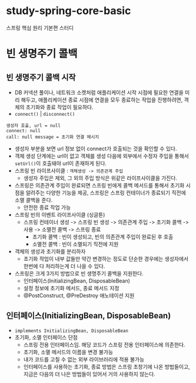 # study-spring-core-basic
스프링 핵심 원리 기본편 스터디

# 빈 생명주기 콜백

## 빈 생명주기 콜백 시작 
- DB 커넥션 풀이나, 네트워크 소켓처럼 애플리케이션 시작 시점에 필요한 연결을 미리 해두고, 애플리케이션 종료 시점에 연결을 모두 종료하는 작업을 진행하려면, 객체의 초기화와 종료 작업이 필요하다.
- `connect()` | `disconnect()`

```
생성자 호출, url = null
connect: null
call: null message = 초기화 연결 메시지
```
- 생성자 부분을 보면 url 정보 없이 connect가 호출되는 것을 확인할 수 있다. 
- 객체 생성 단계에는 url이 없고 객체를 생성 다음에 외부에서 수정자 주입을 통해서 `setUrl()`이 호출돼야 url이 존재하게 된다. 
- 스프링 빈 라이프사이클 : `객체생성 -> 의존관계 주입` 
  - 생성자 주입은 제외, 그 외의 주입 방식은 위같은 라이프사이클을 가진다. 
- 스프링은 의존관계 주입이 완료되면 스프링 빈에게 콜백 메서드를 통해서 초기화 시점을 알려주는 다양한 기능을 제공, 스프링은 스프링 컨테이너가 종료되기 직전에 소멸 콜백을 준다.
  - 안전한 종료 작업 가능 
- 스프링 빈의 이벤트 라이프사이클 (싱글톤)
  - 스프링 컨테이너 생성 -> 스프링 빈 생성 -> 의존관계 주입 -> 초기화 콜백 -> 사용 -> 소멸전 콜백 -> 스프링 종료 
    - 초기화 콜백 : 빈이 생성되고, 빈의 의존관계 주입이 완료된 후 호출
    - 소멸전 콜백 : 빈이 소멸되기 직전에 지원 
- 객체의 생성과 초기화를 분리하자 
  - 초기화 작업이 내부 값들만 약간 변경하는 정도로 단순한 경우에는 생성자에서 한번에 다 처리하는게 더 나을 수 있다.
- 스프링은 크게 3가지 방법으로 빈 생명주기 콜백을 지원한다. 
  - 인터페이스(InitializingBean, DisposableBean)
  - 설정 정보에 초기화 메서드, 종료 메서드 지정 
  - @PostConstruct, @PreDestroy 애노테이션 지원

## 인터페이스(InitializingBean, DisposableBean)
- `implements InitializingBean, DisposableBean`
- 초기화, 소멸 인터페이스 단점
  - 스프링 전용 인터페이스임. 해당 코드가 스프링 전용 인터페이스에 의존한다.
  - 초기화, 소멸 메서드의 이름을 변경 불가능 
  - 내가 코드를 고칠 수 없는 외부 라이브러리에 적용 불가능 
  - 인터페이스를 사용하는 초기화, 종료 방법은 스프링 초창기에 나온 방법들이고, 지금은 다음의 더 나은 방법들이 있어서 거의 사용하지 않는다. 
